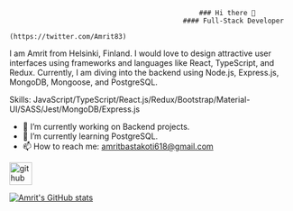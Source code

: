                                                    ### Hi there 👋
                                               #### Full-Stack Developer
                                              (https://twitter.com/Amrit83)

I am Amrit from Helsinki, Finland. I would love to design attractive user interfaces using frameworks and languages like React, TypeScript, and Redux. Currently, I am diving into the backend using Node.js, Express.js, MongoDB, Mongoose, and PostgreSQL.

Skills: JavaScript/TypeScript/React.js/Redux/Bootstrap/Material-UI/SASS/Jest/MongoDB/Express.js

- 🔭 I’m currently working on Backend projects. 
- 🌱 I’m currently learning PostgreSQL. 
- 📫 How to reach me: amritbastakoti618@gmail.com 


[<img src='https://cdn.jsdelivr.net/npm/simple-icons@3.0.1/icons/github.svg' alt='github' height='40'>](https://github.com/Amrit618)  


[![Amrit's GitHub stats](https://github-readme-stats.vercel.app/api?username=Amrit618)](https://github.com/Amrit618/github-readme-stats)


